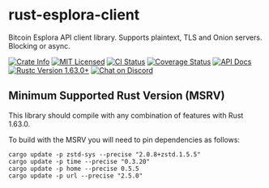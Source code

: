 # rust-esplora-client

Bitcoin Esplora API client library. Supports plaintext, TLS and Onion servers. Blocking or async.

<p>
    <a href="https://crates.io/crates/esplora-client"><img alt="Crate Info" src="https://img.shields.io/crates/v/esplora-client.svg"/></a>
    <a href="https://github.com/bitcoindevkit/rust-esplora-client/blob/master/LICENSE"><img alt="MIT Licensed" src="https://img.shields.io/badge/license-MIT-blue.svg"/></a>
    <a href="https://github.com/bitcoindevkit/rust-esplora-client/actions/workflows/cont_integration.yml"><img alt="CI Status" src="https://github.com/bitcoindevkit/rust-esplora-client/workflows/Rust/badge.svg"></a>
    <a href='https://coveralls.io/github/bitcoindevkit/rust-esplora-client?branch=master'><img src='https://coveralls.io/repos/github/bitcoindevkit/rust-esplora-client/badge.svg?branch=master' alt='Coverage Status' /></a>
    <a href="https://docs.rs/esplora-client"><img alt="API Docs" src="https://img.shields.io/badge/docs.rs-esplora--client-green"/></a>
    <a href="https://blog.rust-lang.org/2022/08/11/Rust-1.63.0.html"><img alt="Rustc Version 1.63.0+" src="https://img.shields.io/badge/rustc-1.63.0%2B-lightgrey.svg"/></a>
    <a href="https://discord.gg/d7NkDKm"><img alt="Chat on Discord" src="https://img.shields.io/discord/753336465005608961?logo=discord"></a>
</p>

## Minimum Supported Rust Version (MSRV)

This library should compile with any combination of features with Rust 1.63.0.

To build with the MSRV you will need to pin dependencies as follows:

```shell
cargo update -p zstd-sys --precise "2.0.8+zstd.1.5.5"
cargo update -p time --precise "0.3.20"
cargo update -p home --precise 0.5.5
cargo update -p url --precise "2.5.0"
```
